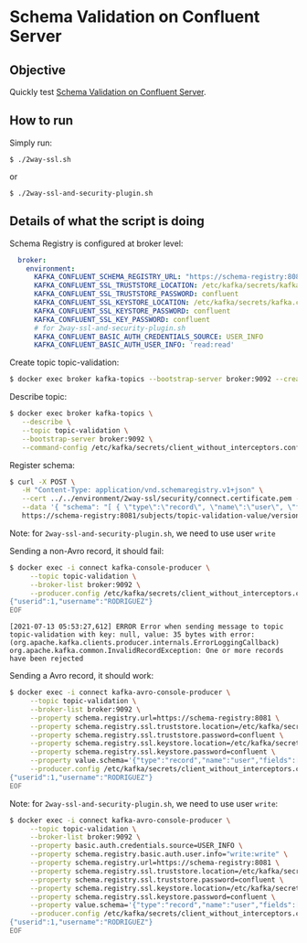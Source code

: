 # Schema Validation on Confluent Server

## Objective

Quickly test [Schema Validation on Confluent Server](https://docs.confluent.io/platform/current/schema-registry/schema-validation.html#sv-on-cs).


## How to run

Simply run:

```
$ ./2way-ssl.sh
```

or

```
$ ./2way-ssl-and-security-plugin.sh
```

## Details of what the script is doing

Schema Registry is configured at broker level:

```yml
  broker:
    environment:
      KAFKA_CONFLUENT_SCHEMA_REGISTRY_URL: "https://schema-registry:8081"
      KAFKA_CONFLUENT_SSL_TRUSTSTORE_LOCATION: /etc/kafka/secrets/kafka.client.truststore.jks
      KAFKA_CONFLUENT_SSL_TRUSTSTORE_PASSWORD: confluent
      KAFKA_CONFLUENT_SSL_KEYSTORE_LOCATION: /etc/kafka/secrets/kafka.client.keystore.jks
      KAFKA_CONFLUENT_SSL_KEYSTORE_PASSWORD: confluent
      KAFKA_CONFLUENT_SSL_KEY_PASSWORD: confluent
      # for 2way-ssl-and-security-plugin.sh
      KAFKA_CONFLUENT_BASIC_AUTH_CREDENTIALS_SOURCE: USER_INFO
      KAFKA_CONFLUENT_BASIC_AUTH_USER_INFO: 'read:read'
```

Create topic topic-validation:

```bash
$ docker exec broker kafka-topics --bootstrap-server broker:9092 --create --topic topic-validation --partitions 1 --replication-factor 2 --command-config /etc/kafka/secrets/client_without_interceptors.config --config confluent.key.schema.validation=true --config confluent.value.schema.validation=true
```

Describe topic:

```bash
$ docker exec broker kafka-topics \
   --describe \
   --topic topic-validation \
   --bootstrap-server broker:9092 \
   --command-config /etc/kafka/secrets/client_without_interceptors.config
```

Register schema:

```bash
$ curl -X POST \
   -H "Content-Type: application/vnd.schemaregistry.v1+json" \
   --cert ../../environment/2way-ssl/security/connect.certificate.pem --key ../../environment/2way-ssl/security/connect.key --tlsv1.2 --cacert ../../environment/2way-ssl/security/snakeoil-ca-1.crt \
   --data '{ "schema": "[ { \"type\":\"record\", \"name\":\"user\", \"fields\": [ {\"name\":\"userid\",\"type\":\"long\"}, {\"name\":\"username\",\"type\":\"string\"} ]} ]" }' \
   https://schema-registry:8081/subjects/topic-validation-value/versions
```

Note: for `2way-ssl-and-security-plugin.sh`, we need to use user `write`

Sending a non-Avro record, it should fail:

```bash
$ docker exec -i connect kafka-console-producer \
     --topic topic-validation \
     --broker-list broker:9092 \
     --producer.config /etc/kafka/secrets/client_without_interceptors.config << EOF
{"userid":1,"username":"RODRIGUEZ"}
EOF
```

```
[2021-07-13 05:53:27,612] ERROR Error when sending message to topic topic-validation with key: null, value: 35 bytes with error: (org.apache.kafka.clients.producer.internals.ErrorLoggingCallback)
org.apache.kafka.common.InvalidRecordException: One or more records have been rejected
```

Sending a Avro record, it should work:

```bash
$ docker exec -i connect kafka-avro-console-producer \
     --topic topic-validation \
     --broker-list broker:9092 \
     --property schema.registry.url=https://schema-registry:8081 \
     --property schema.registry.ssl.truststore.location=/etc/kafka/secrets/kafka.client.truststore.jks \
     --property schema.registry.ssl.truststore.password=confluent \
     --property schema.registry.ssl.keystore.location=/etc/kafka/secrets/kafka.client.keystore.jks \
     --property schema.registry.ssl.keystore.password=confluent \
     --property value.schema='{"type":"record","name":"user","fields":[{"name":"userid","type":"long"},{"name":"username","type":"string"}]}' \
     --producer.config /etc/kafka/secrets/client_without_interceptors.config << EOF
{"userid":1,"username":"RODRIGUEZ"}
EOF
```

Note: for `2way-ssl-and-security-plugin.sh`, we need to use user `write`:

```bash
$ docker exec -i connect kafka-avro-console-producer \
     --topic topic-validation \
     --broker-list broker:9092 \
     --property basic.auth.credentials.source=USER_INFO \
     --property schema.registry.basic.auth.user.info="write:write" \
     --property schema.registry.url=https://schema-registry:8081 \
     --property schema.registry.ssl.truststore.location=/etc/kafka/secrets/kafka.client.truststore.jks \
     --property schema.registry.ssl.truststore.password=confluent \
     --property schema.registry.ssl.keystore.location=/etc/kafka/secrets/kafka.client.keystore.jks \
     --property schema.registry.ssl.keystore.password=confluent \
     --property value.schema='{"type":"record","name":"user","fields":[{"name":"userid","type":"long"},{"name":"username","type":"string"}]}' \
     --producer.config /etc/kafka/secrets/client_without_interceptors.config << EOF
{"userid":1,"username":"RODRIGUEZ"}
EOF
```